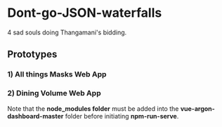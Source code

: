   # Dont-go-JSON-waterfalls
4 sad souls doing Thangamani's bidding.
## Prototypes
### 1) All things Masks Web App

### 2) Dining Volume Web App
Note that the **node_modules folder** must be added into the **vue-argon-dashboard-master** folder before initiating **npm-run-serve**.
